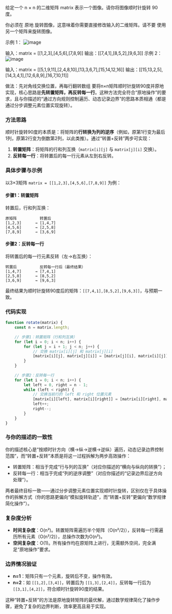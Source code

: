 给定一个 n × n 的二维矩阵 matrix 表示一个图像。请你将图像顺时针旋转 90 度。

你必须在 原地 旋转图像，这意味着你需要直接修改输入的二维矩阵。请不要 使用另一个矩阵来旋转图像。

 

示例 1：
![image](@site/static/img/mat3.jpg)

输入：matrix = [[1,2,3],[4,5,6],[7,8,9]]
输出：[[7,4,1],[8,5,2],[9,6,3]]
示例 2：
![image](@site/static/img/mat4.jpg)

输入：matrix = [[5,1,9,11],[2,4,8,10],[13,3,6,7],[15,14,12,16]]
输出：[[15,13,2,5],[14,3,4,1],[12,6,8,9],[16,7,10,11]]


做法：先对角线交换位置，再每行翻转数组
要将n×n矩阵顺时针旋转90度并原地实现，核心思路是**先转置矩阵，再反转每一行**。这种方法完全符合“原地操作”的要求，且与你描述的“通过方向规则控制遍历、动态记录边界”的思路本质相通（都是通过分步调整元素位置实现旋转）。


### **方法思路**
顺时针旋转90度的本质是：将矩阵的**行转换为列的逆序**（例如，原第1行变为最后1列，原第2行变为倒数第2列，以此类推）。通过“转置+反转”两步可实现：  
1. **转置矩阵**：将矩阵的行和列互换（`matrix[i][j]` 与 `matrix[j][i]` 交换）。  
2. **反转每一行**：将转置后的每一行元素从左到右反转。  


### **具体步骤与示例**
以3×3矩阵 `matrix = [[1,2,3],[4,5,6],[7,8,9]]` 为例：  

#### 步骤1：转置矩阵  
转置后，行和列互换：  
```
原矩阵          转置后
[1,2,3]      → [1,4,7]
[4,5,6]      → [2,5,8]
[7,8,9]      → [3,6,9]
```  

#### 步骤2：反转每一行  
将转置后的每一行元素反转（左→右互换）：  
```
转置后          反转每一行后（最终结果）
[1,4,7]      → [7,4,1]
[2,5,8]      → [8,5,2]
[3,6,9]      → [9,6,3]
```  

最终结果为顺时针旋转90度后的矩阵：`[[7,4,1],[8,5,2],[9,6,3]]`，与预期一致。  


### **代码实现**
```javascript
function rotate(matrix) {
    const n = matrix.length;
    
    // 步骤1：转置矩阵（行和列互换）
    for (let i = 0; i < n; i++) {
        for (let j = i + 1; j < n; j++) {
            // 交换 matrix[i][j] 和 matrix[j][i]
            [matrix[i][j], matrix[j][i]] = [matrix[j][i], matrix[i][j]];
        }
    }
    
    // 步骤2：反转每一行
    for (let i = 0; i < n; i++) {
        let left = 0, right = n - 1;
        while (left < right) {
            // 交换当前行的 left 和 right 位置元素
            [matrix[i][left], matrix[i][right]] = [matrix[i][right], matrix[i][left]];
            left++;
            right--;
        }
    }
}
```


### **与你的描述的一致性**
你的描述核心是“按顺时针方向（横→纵→逆横→逆纵）遍历，动态记录边界控制范围”，而“转置+反转”本质是将这一过程拆解为两步高效操作：  
- 转置矩阵：相当于完成“行与列的互换”（对应你描述的“横向与纵向的转换”）；  
- 反转每一行：相当于完成“列的逆序调整”（对应你描述的“记录边界后逆方向处理”）。  

两者最终目标一致——通过分步调整元素位置实现顺时针旋转，区别仅在于具体操作的拆解方式（你的思路更偏向“模拟旋转轨迹”，而“转置+反转”更偏向“数学规律简化操作”）。


### **复杂度分析**
- **时间复杂度**：O(n²)。转置矩阵需遍历半个矩阵（O(n²/2)），反转每一行需遍历所有元素（O(n²/2)），总操作次数为O(n²)。  
- **空间复杂度**：O(1)。所有操作均在原矩阵上进行，无需额外空间，完全满足“原地操作”要求。  


### **边界情况验证**
- **n=1**：矩阵只有一个元素，旋转后不变，操作有效。  
- **n=2**：如 `[[1,2],[3,4]]`，转置后为 `[[1,3],[2,4]]`，反转每一行后为 `[[3,1],[4,2]]`，符合顺时针旋转90度的结果。  


这种“转置+反转”的方法是原地旋转矩阵的最优解，通过数学规律简化了操作步骤，避免了复杂的边界判断，效率更高且易于实现。